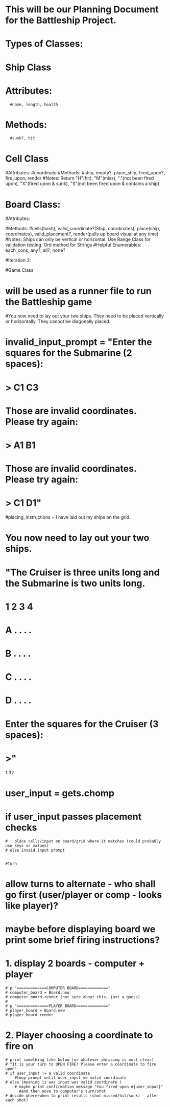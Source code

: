 # This will be our Planning Document for the Battleship Project.

# Types of Classes:

# Ship Class
  # Attributes:
      #name, length, health
  # Methods:
      #sunk?, hit

# Cell Class
  #Attributes:
    #coordinate
  #Methods:
    #ship, empty?, place_ship, fired_upon?, fire_upon, render
  #Notes: Return "H"(hit), "M"(miss), "."(not been fired upon), "X"(fired upon & sunk), "S"(not been fired upon & contains a ship)

# Board Class:
  #Attributes:

  #Methods:
    #cells(hash), valid_coordinate?(Ship, coordinates), place(ship, coordinates), valid_placement?, render(pulls up board visual at any time)
  #Notes: Ships can only be vertical or horizontal. Use Range Class for validation testing. Ord method for Strings
  #Helpful Enumerables: each_cons, any?, all?, none?

  #Iteration 3:

  #Game Class
  # will be used as a runner file to run the Battleship game

  #You now need to lay out your two ships. They need to be placed vertically or horizontally. They cannot be diagonally placed.

  # invalid_input_prompt = "Enter the squares for the Submarine (2 spaces):
  # > C1 C3
  # Those are invalid coordinates. Please try again:
  # > A1 B1
  # Those are invalid coordinates. Please try again:
  # > C1 D1"
  #placing_instructions = I have laid out my ships on the grid.
  # You now need to lay out your two ships.
  # "The Cruiser is three units long and the Submarine is two units long.
  #   1 2 3 4
  # A . . . .
  # B . . . .
  # C . . . .
  # D . . . .
  # Enter the squares for the Cruiser (3 spaces):
  # >"

  1:32
  # user_input = gets.chomp
  # if user_input passes placement checks
    #   place cells/input on board/grid where it matches (could probably use keys or values)
    # else invaid input prompt


    #Turn
# allow turns to alternate  - who shall go first (user/player or comp - looks like player)?
# maybe before displaying board we print some brief firing instructions?
# 1. display 2 boards - computer + player
    # p "=============COMPUTER BOARD============="
    # computer_board = Board.new
    # computer_board.render (not sure about this, just a guess)
    #
    # p "==============PLAYER BOARD=============="
    # player_board = Board.new
    # player_board.render
# 2. Player choosing a coordinate to fire on
    # print something like below (or whatever phrasing is most clear)
    # "It is your turn to OPEN FIRE! Please enter a coordinate to fire upon"
    # if user_input != a valid coordinate
        #loop prompt until user_input == valid coordinate
    # else (meaning is was input was valid coordinate )
        # maybe print confirmation message "You fired upon #{user_input}"
          #and then move to computer's turn/shot
    # decide where/when to print results (shot missed/hit/sunk) - after each shot? 
